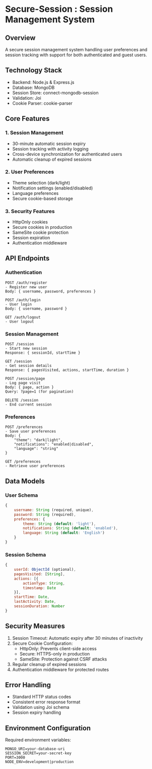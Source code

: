 
# Secure-Session : Session Management System

## Overview
A secure session management system handling user preferences and session tracking with support for both authenticated and guest users.

## Technology Stack
- Backend: Node.js & Express.js
- Database: MongoDB
- Session Store: connect-mongodb-session
- Validation: Joi
- Cookie Parser: cookie-parser

## Core Features

### 1. Session Management
- 30-minute automatic session expiry
- Session tracking with activity logging
- Cross-device synchronization for authenticated users
- Automatic cleanup of expired sessions

### 2. User Preferences
- Theme selection (dark/light)
- Notification settings (enabled/disabled)
- Language preferences
- Secure cookie-based storage

### 3. Security Features
- HttpOnly cookies
- Secure cookies in production
- SameSite cookie protection
- Session expiration
- Authentication middleware

## API Endpoints

### Authentication
```
POST /auth/register
- Register new user
Body: { username, password, preferences }

POST /auth/login
- User login
Body: { username, password }

GET /auth/logout
- User logout
```

### Session Management
```
POST /session
- Start new session
Response: { sessionId, startTime }

GET /session
- Get session details
Response: { pagesVisited, actions, startTime, duration }

POST /session/page
- Log page visit
Body: { page, action }
Query: ?page=1 (for pagination)

DELETE /session
- End current session
```

### Preferences
```
POST /preferences
- Save user preferences
Body: {
    "theme": "dark|light",
    "notifications": "enabled|disabled",
    "language": "string"
}

GET /preferences
- Retrieve user preferences
```

## Data Models

### User Schema
```javascript
{
    username: String (required, unique),
    password: String (required),
    preferences: {
        theme: String (default: 'light'),
        notifications: String (default: 'enabled'),
        language: String (default: 'English')
    }
}
```

### Session Schema
```javascript
{
    userId: ObjectId (optional),
    pagesVisited: [String],
    actions: [{
        actionType: String,
        timestamp: Date
    }],
    startTime: Date,
    lastActivity: Date,
    sessionDuration: Number
}
```

## Security Measures
1. Session Timeout: Automatic expiry after 30 minutes of inactivity
2. Secure Cookie Configuration:
   - HttpOnly: Prevents client-side access
   - Secure: HTTPS-only in production
   - SameSite: Protection against CSRF attacks
3. Regular cleanup of expired sessions
4. Authentication middleware for protected routes

## Error Handling
- Standard HTTP status codes
- Consistent error response format
- Validation using Joi schema
- Session expiry handling


## Environment Configuration
Required environment variables:
```
MONGO_URI=your-database-uri
SESSION_SECRET=your-secret-key
PORT=3000
NODE_ENV=development|production
```


